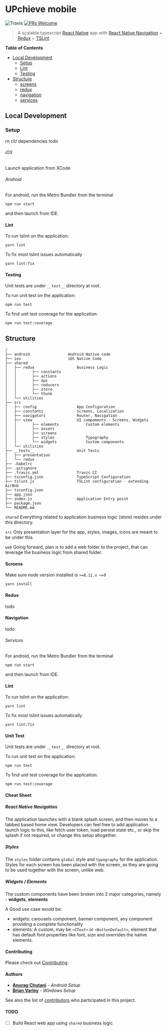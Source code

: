 UPchieve mobile
===================

![Travis](https://api.travis-ci.com/AmitM30/react-native-typescript-boilerplate.svg?branch=master) [![PRs Welcome](https://img.shields.io/badge/PRs-welcome-brightgreen.svg)](./CONTRIBUTING.md)

> A scalable typescript [React Native](https://facebook.github.io/react-native/docs/getting-started) app with [React Native Navigation](https://github.com/wix/react-native-navigation) + [Redux](https://github.com/reactjs/redux) + [TSLint](https://github.com/airbnb/javascript)

**Table of Contents**

- [Local Development](#local-development)
    - [Setup](#setup)
    - [Lint](#lint)
    - [Testing](#Testing)
- [Structure](#structure)
    - [screens](#screens)
    - [redux](#redux)
    - [navigation](#navigation)
    - [services](#services)

Local Development
-----------------

### Setup

rn cli/ dependencies todo

###### iOS

Launch application from XCode

###### Android

For android, run the Metro Bundler from the terminal

```
npm run start
```

and then launch from IDE.

#### Lint

To run tslint on the application:

```
yarn lint
```

To fix most tslint issues automatically

```
yarn lint:fix
```

#### Testing

Unit tests are under `__test__` directory at root.

To run unit test on the application:

```
npm run test
```

To find unit test coverage for the application:

```
npm run test:coverage
```



Structure
-----------------
```
/
├── android					Android Native code
├── ios						iOS Native Code
├── shared
│   ├── redux					Business Logic
│   │	    ├── constants
│   │	    ├── actions
│   │	    ├── api
│   │	    ├── reducers
│   │	    ├── store
│   │	    └── thunk
│   └── utilities
├── src
│   ├── config					App Configuration
│   ├── constants				Screens, Localization
│   ├── navigators				Router, Navigation
│   ├── view					UI compoments - Screens, Widgets
│   │	    ├── elements			Custom elements
│   │	    ├── assets
│   │	    ├── screens
│   │	    ├── styles				Typography
│   │	    └── widgets				Custom components
│   └── utilities
├── __tests__					Unit Tests
│   ├── presentation
│   └── redux
├── .babelrc
├── .gitignore
├── .travis.yml					Travis CI
├── tsconfig.json				TypeScript Configuration
├── tslint.js					TSLint configuration - extending AirBnb
├── tsconfig.json
├── app.json
├── index.js					Application Entry point
├── package.json
└── README.md
```

`shared`
Everything related to application business logic (store) resides under this directory.

`src`
Only presentation layer for the app, styles, images, icons are meant to be under this.

`web`
Going forward, plan is to add a web folder to the project, that can leverage the business logic from shared folder.

#### Screens

Make sure node version installed is `>=8.11.x <=9`

```
yarn install
```

#### Redux

todo

#### Navigation

todo

###### Services

For android, run the Metro Bundler from the terminal

```
npm run start
```

and then launch from IDE.

#### Lint

To run tslint on the application:

```
yarn lint
```

To fix most tslint issues automatically

```
yarn lint:fix
```

#### Unit Test

Unit tests are under `__test__` directory at root.

To run unit test on the application:

```
npm run test
```

To find unit test coverage for the application:

```
npm run test:coverage
```

#### Cheat Sheet

##### React Native Navigation

The application launches with a blank splash screen, and then moves to a tabbed based home view. Developers can feel free to add application launch logic to this, like fetch user token, load persist state etc., or skip the splash if not required, or change this setup altogether.

##### Styles

The `styles` folder contains `global` style and `typography` for the application. Styles for each screen has been placed with the screen, as they are going to be used together with the screen, unlike web.

##### Widgets / Elements

The custom components have been broken into 2 major categories, namely - **widgets**, **elements**

A Good use case would be:

- widgets: carousels component, banner component, any component providing a complete functionality
- elements: A custom, may be `<CText>` or `<ButtonDefault>`, element that has default font properties like font, size and overrides the native elements.

#### Contributing

Please check out [Contributing](https://github.com/AmitM30/react-native-typescript-boilerplate/blob/master/CONTRIBUTING.md).

#### Authors

- [**Anurag Chutani**](https://github.com/a7urag) - _Android Setup_
- [**Brian Varley**](https://github.com/BrianJVarley) - _Windows Setup_

See also the list of [contributors](https://github.com/AmitM30/react-native-typescript-boilerplate/contributors) who participated in this project.

#### TODO

- [ ] Build React web app using `shared` business logic
